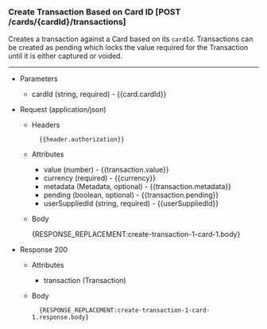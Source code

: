 <a name="post-transaction-by-cardid-anchor"></a>

### Create Transaction Based on Card ID [POST /cards/{cardId}/transactions]
Creates a transaction against a Card based on its `cardId`.
Transactions can be created as pending which locks the value required for the Transaction until it is either captured or voided. 

---
+ Parameters
    + cardId (string, required) - {{card.cardId}}

+ Request (application/json)
    + Headers
    
            {{header.authorization}}

    + Attributes
        + value (number) - {{transaction.value}}
        + currency (required) - {{currency}}
        + metadata (Metadata, optional) - {{transaction.metadata}}
        + pending (boolean, optional) - {{transaction.pending}}
        + userSuppliedId (string, required) - {{userSuppliedId}}        
        
    + Body 
        
        {RESPONSE_REPLACEMENT:create-transaction-1-card-1.body}
    
            
    
+ Response 200
    + Attributes
        + transaction (Transaction)

    + Body

            {RESPONSE_REPLACEMENT:create-transaction-1-card-1.response.body}


